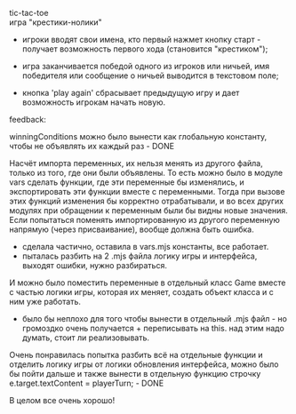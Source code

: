 tic-tac-toe  
игра "крестики-нолики"

- игроки вводят свои имена, кто первый нажмет кнопку старт - получает возможность первого хода (становится "крестиком");

- игра заканчивается победой одного из игроков или ничьей, имя победителя или сообщение о ничьей выводится в текстовом поле;

- кнопка 'play again' сбрасывает предыдущую игру и дает возможность игрокам начать новую.


feedback:


winningConditions можно было вынести как глобальную константу, чтобы не объявлять их каждый раз - DONE

Насчёт импорта переменных, их нельзя менять из другого файла, только из того, где они были объявлены. То есть можно было в модуле vars сделать функции, где эти переменные бы изменялись, и экспортировать эти функции вместе с переменными. Тогда при вызове этих функций изменения бы корректно отрабатывали, и во всех других модулях при обращении к переменным были бы видны новые значения. Если попытаться поменять импортированную из другого переменную напрямую (через присваивание), вообще должна быть ошибка.   
- сделала частично, оставила в vars.mjs константы, все работает.  
- пыталась разбить на 2 .mjs файла логику игры и интерфейса, выходят ошибки, нужно разбираться.

И можно было поместить переменные в отдельный класс Game вместе с частью логики игры, которая их меняет, создать объект класса и с ним уже работать.  
- было бы неплохо для того чтобы вынести в отдельный .mjs файл - но громоздко очень получается + переписывать на this. над этим надо думать, стоит ли реализовывать.

Очень понравилась попытка разбить всё на отдельные функции и отделить логику игры от логики обновления интерфейса, можно было бы пойти дальше и также вынести в отдельную функцию строчку e.target.textContent = playerTurn; - DONE

В целом все очень хорошо!
